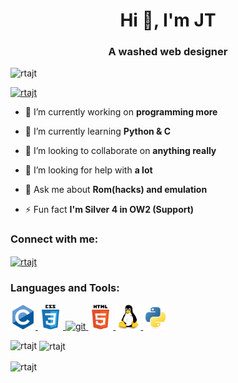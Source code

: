 <h1 align="center">Hi 👋, I'm JT</h1>
<h3 align="center">A washed web designer</h3>

<p align="left"> <img src="https://komarev.com/ghpvc/?username=rtajt&label=Profile%20views&color=0e75b6&style=flat" alt="rtajt" /> </p>

<p align="left"> <a href="https://github.com/ryo-ma/github-profile-trophy"><img src="https://github-profile-trophy.vercel.app/?username=rtajt" alt="rtajt" /></a> </p>

- 🔭 I’m currently working on **programming more**

- 🌱 I’m currently learning **Python & C**

- 👯 I’m looking to collaborate on **anything really**

- 🤝 I’m looking for help with **a lot**

- 💬 Ask me about **Rom(hacks) and emulation**

- ⚡ Fun fact **I'm Silver 4 in OW2 (Support)**

<h3 align="left">Connect with me:</h3>
<p align="left">
<a href="https://www.youtube.com/c/rtajt" target="blank"><img align="center" src="https://raw.githubusercontent.com/rahuldkjain/github-profile-readme-generator/master/src/images/icons/Social/youtube.svg" alt="rtajt" height="30" width="40" /></a>
</p>

<h3 align="left">Languages and Tools:</h3>
<p align="left"> <a href="https://www.cprogramming.com/" target="_blank" rel="noreferrer"> <img src="https://raw.githubusercontent.com/devicons/devicon/master/icons/c/c-original.svg" alt="c" width="40" height="40"/> </a> <a href="https://www.w3schools.com/css/" target="_blank" rel="noreferrer"> <img src="https://raw.githubusercontent.com/devicons/devicon/master/icons/css3/css3-original-wordmark.svg" alt="css3" width="40" height="40"/> </a> <a href="https://git-scm.com/" target="_blank" rel="noreferrer"> <img src="https://www.vectorlogo.zone/logos/git-scm/git-scm-icon.svg" alt="git" width="40" height="40"/> </a> <a href="https://www.w3.org/html/" target="_blank" rel="noreferrer"> <img src="https://raw.githubusercontent.com/devicons/devicon/master/icons/html5/html5-original-wordmark.svg" alt="html5" width="40" height="40"/> </a> <a href="https://www.linux.org/" target="_blank" rel="noreferrer"> <img src="https://raw.githubusercontent.com/devicons/devicon/master/icons/linux/linux-original.svg" alt="linux" width="40" height="40"/> </a> <a href="https://www.python.org" target="_blank" rel="noreferrer"> <img src="https://raw.githubusercontent.com/devicons/devicon/master/icons/python/python-original.svg" alt="python" width="40" height="40"/> </a> </p>

<p><img align="left" src="https://github-readme-stats.vercel.app/api/top-langs?username=rtajt&show_icons=true&theme=dracula&locale=en&layout=compact" alt="rtajt" /></p>

<p>&nbsp;<img align="center" src="https://github-readme-stats.vercel.app/api?username=rtajt&show_icons=true&theme=dracula&locale=en" alt="rtajt" /></p>

<p><img align="center" src="https://github-readme-streak-stats.herokuapp.com/?user=rtajt&" alt="rtajt" /></p>

